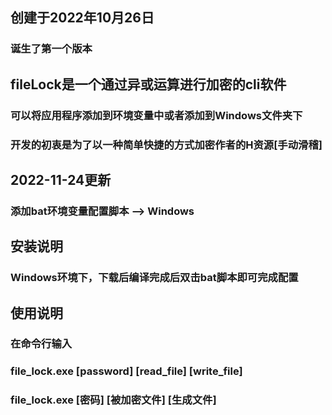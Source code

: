 ## 创建于2022年10月26日
### 诞生了第一个版本
## fileLock是一个通过异或运算进行加密的cli软件
### 可以将应用程序添加到环境变量中或者添加到Windows文件夹下
### 开发的初衷是为了以一种简单快捷的方式加密作者的H资源[手动滑稽]
## 2022-11-24更新
### 添加bat环境变量配置脚本 --> Windows
## 安装说明
### Windows环境下，下载后编译完成后双击bat脚本即可完成配置
## 使用说明
### 在命令行输入
### file_lock.exe [password] [read_file] [write_file]
### file_lock.exe [密码] [被加密文件] [生成文件]
